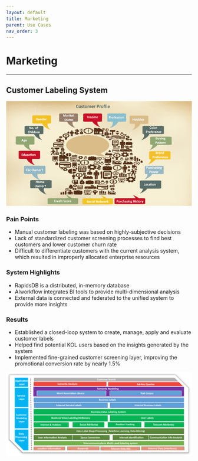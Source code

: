 ```yaml
---
layout: default
title: Marketing
parent: Use Cases
nav_order: 3
---
```


# Marketing

---

## Customer Labeling System

![Customer Profile](./Customer_Profile.png)

### Pain Points

- Manual customer labeling was based on highly-subjective decisions
- Lack of standardized customer screening processes to find best customers and lower customer churn rate
- Difficult to differentiate customers with the current analysis system, which resulted in improperly allocated enterprise resources

### System Highlights

- RapidsDB is a distributed, in-memory database
- AIworkflow integrates BI tools to provide multi-dimensional analysis
- External data is connected and federated to the unified system to provide more insights

### Results

- Established a closed-loop system to create, manage, apply and evaluate customer labels
- Helped find potential KOL users based on the insights generated by the system
- Implemented fine-grained customer screening layer, improving the promotional conversion rate by nearly 1.5%

![Customer Labeling](./Customer_Labeling.png)
